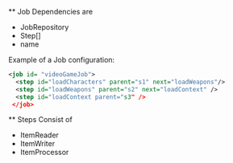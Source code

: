 ** Job
Dependencies are
- JobRepository
- Step[]
- name

Example of a Job configuration:
```xml
<job id= "videoGameJob">
  <step id="loadCharacters" parent="s1" next="loadWeapons"/>
  <step id="loadWeapons" parent="s2" next="loadContext" />
  <step id="loadContext parent="s3" />
 </job>
```  

** Steps
Consist of
- ItemReader
- ItemWriter
- ItemProcessor
